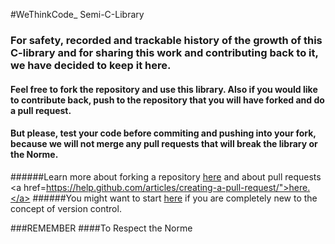 #WeThinkCode_   Semi-C-Library
###  For safety, recorded and trackable history of the growth of this C-library and for sharing this work and contributing back to it, we have decided to keep it here.
####   Feel free to fork the repository and use this library. Also if you would like to contribute back, push to the repository that you will have forked and do a pull request.
####    But please, test your code before commiting and pushing into your fork, because we will not merge any pull requests that will break the library or the Norme.
######Learn more about forking a repository <a href="https://help.github.com/articles/fork-a-repo/">here</a> and about pull requests <a href=https://help.github.com/articles/creating-a-pull-request/">here.</a>
######You might want to start <a href="https://www.youtube.com/watch?v=Y9XZQO1n_7c">here</a> if you are completely new to the concept of version control.

###REMEMBER
####To Respect the Norme
